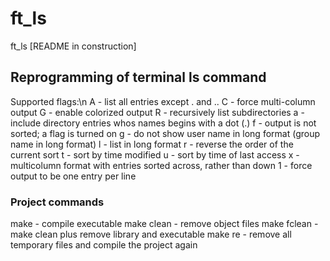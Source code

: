 # ft_ls
ft_ls [README in construction]

## Reprogramming of terminal ls command

Supported flags:\n
A - list all entries except . and ..
C - force multi-column output
G - enable colorized output
R - recursively list subdirectories
a - include directory entries whos names begins with a dot (.)
f - output is not sorted; a flag is turned on
g - do not show user name in long format (group name in long format)
l - list in long format
r - reverse the order of the current sort
t - sort by time modified
u - sort by time of last access
x - multicolumn format with entries sorted across, rather than down
1 - force output to be one entry per line

### Project commands

make - compile executable
make clean - remove object files
make fclean - make clean plus remove library and executable
make re - remove all temporary files and compile the project again
